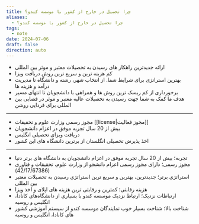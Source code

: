 ```yaml
---
title: چرا تحصیل در خارح از کشور با موسسه کندو؟
aliases:
  - چرا تحصیل در خارح از کشور با موسسه کندو؟
tags:
  - note
date: 2024-07-06
draft: false
direction: auto
---
```


- ارائه جدیدترین راهکار های رسیدن به تحصیلات معتبر و موثر بین المللی
- کم هزینه ترین و سریع ترین روش دریافت ویزا
- بهترین استراتژی برای شرایط شما. از انتخاب شهر، رشته و دانشگاه تا مدیریت درآمد و هزینه ها
- برخورداری از کم ریسک ترین روش ها و همراهی با دانشجویان تا انتهای مسیر
- هدف ما کمک به شما جهت رسیدن به تحصیلات عالیه معتبر و موثر در فضایی بین المللی برای فردایی روشن

---



- مجوز رسمی وزارت علوم و تحقیقات [[license|مجوز فعالیت]]
- بیش از 20 سال تجربه موفق در اعزام دانشجویان
- دریافت ویزای تحصیلی انگلیس
- اخذ پذیرش تحصیلی انگلستان از برترین دانشگاه های این کشور


---

- تجربه؛ 
  بیش از 20 سال تجربه موفق در اعزام دانشجویان به دانشگاه های برتر دنیا
- مجوز رسمی؛ 
  دارای مجوز رسمی اعزام دانشجو از وزارت علوم، تحقیقات و فناوری (42/17/67386)
- استراتژی برتر؛ 
  جدیدترین، بهترین و سریع ترین استراتژی رسیدن به تحصیلات معتبر بین المللی
- هزینه رقابتی؛ 
  کمترین و رقابتی ترین هزینه های اپلای و اخذ ویزا
- ارتباطات نزدیک؛ 
  ارتباط نزدیک موسسه کندو با بسیاری از دانشگاه‌های کانادا، انگلیس و روسیه
- شناخت بالا؛ 
  شناخت بسیار خوب نمایندگان موسسه کندو از سیستم آموزشی کشور های کانادا، انگلیس و روسیه